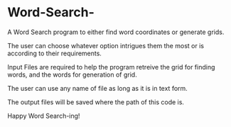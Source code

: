 # Word-Search-
A Word Search program to either find word coordinates or generate grids.

The user can choose whatever option intrigues them the most or is according to their requirements.

Input Files are required to help the program retreive the grid for finding words, and the words for generation of grid.

The user can use any name of file as long as it is in text form. 

The output files will be saved where the path of this code is. 

Happy Word Search-ing!
